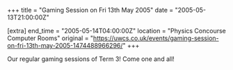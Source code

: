 +++
title = "Gaming Session on Fri 13th May 2005"
date = "2005-05-13T21:00:00Z"

[extra]
end_time = "2005-05-14T04:00:00Z"
location = "Physics Concourse Computer Rooms"
original = "https://uwcs.co.uk/events/gaming-session-on-fri-13th-may-2005-1474488966296/"
+++

Our regular gaming sessions of Term 3\! Come one and all\!

